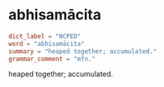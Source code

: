 # abhisamācita

``` toml
dict_label = "NCPED"
word = "abhisamācita"
summary = "heaped together; accumulated."
grammar_comment = "mfn."
```

heaped together; accumulated.

